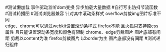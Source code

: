 #测试懒加载  事件驱动监听dom变换  异步加载大量数据
#自行写出防抖节流函数
#测试轮播图
#测试浏览器兼容  针对其中滚动条样式  overflow剪裁img图片标准不同  
edge、chrome可以通过webkit设置滚动条样式   firefox不能  且火狐只支持原css属性 且只能设置滚动条宽度和颜色有限制
chrome、edge剪裁图片  图片底部有间距  剪裁以content为准    firefox剪裁图片   以border为主  图片底部没有间距
#测试递归组件
